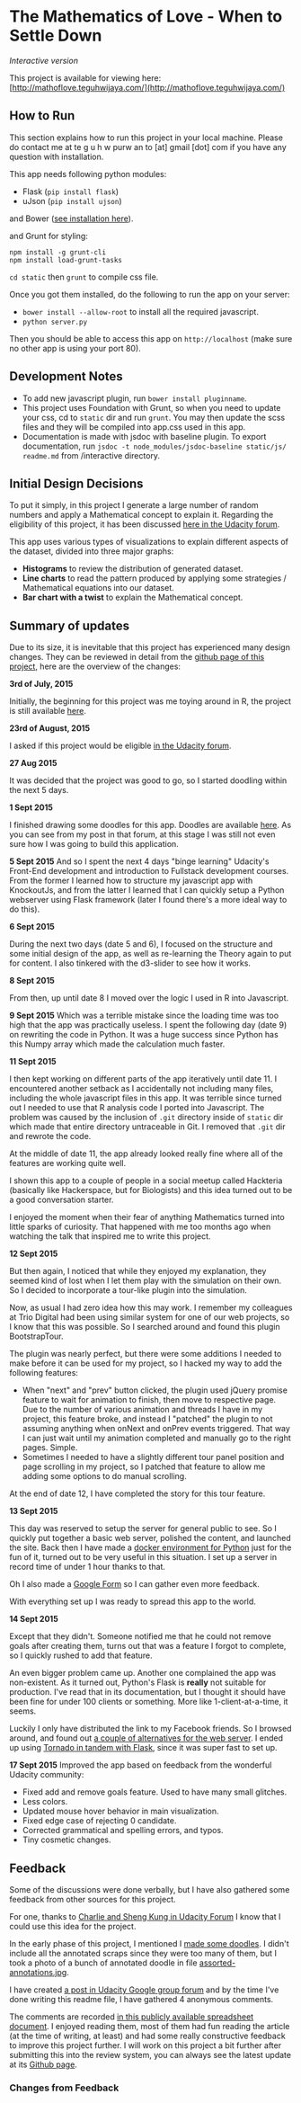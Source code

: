 # The Mathematics of Love - When to Settle Down
*Interactive version*

This project is available for viewing here: [http://mathoflove.teguhwijaya.com/](http://mathoflove.teguhwijaya.com/)

## How to Run

This section explains how to run this project in your local machine. Please do contact me
at te g u h w purw an to [at] gmail [dot] com if you have any question with installation.

This app needs following python modules:
- Flask (`pip install flask`)
- uJson (`pip install ujson`)

and Bower ([see installation here](http://bower.io/#install-bower)).

and Grunt for styling:

```
npm install -g grunt-cli
npm install load-grunt-tasks
```

`cd static` then `grunt` to compile css file.


Once you got them installed, do the following to run the app on your server:

- `bower install --allow-root` to install all the required javascript.
- `python server.py`

Then you should be able to access this app on `http://localhost` (make sure no other app
is using your port 80).

## Development Notes

- To add new javascript plugin, run `bower install pluginname`.
- This project uses Foundation with Grunt, so when you need to update your css, cd to `static` dir and run `grunt`.
  You may then update the scss files and they will be compiled into app.css used in this app.
- Documentation is made with jsdoc with baseline plugin. To export documentation, run `jsdoc -t node_modules/jsdoc-baseline static/js/ readme.md` from /interactive directory.

## Initial Design Decisions
To put it simply, in this project I generate a large number of random numbers and apply a Mathematical
concept to explain it. Regarding the eligibility of this project, it has been discussed [here in the Udacity forum](https://discussions.udacity.com/t/project-6-is-data-visualization-to-prove-a-mathematical-concept-eligible/29823/6).

This app uses various types of visualizations to explain different aspects of the dataset, divided into three
major graphs:

 - **Histograms** to review the distribution of generated dataset.
 - **Line charts** to read the pattern produced by applying some strategies / Mathematical equations into our dataset.
 - **Bar chart with a twist** to explain the Mathematical concept.

## Summary of updates
Due to its size, it is inevitable that this project has experienced many design changes. They can be reviewed in detail from the [github page of this project](https://github.com/jaycode/mathematics-of-love/commits/master), here are the overview of the changes:

**3rd of July, 2015**

 Initially, the beginning for this project was me toying around in R, the project is still available [here](https://jaycode.github.io/mathematics-of-love/when-to-settle-down.html).

**23rd of August, 2015**

I asked if this project would be eligible [in the Udacity forum](https://discussions.udacity.com/t/project-6-is-data-visualization-to-prove-a-mathematical-concept-eligible/29823/6).

**27 Aug 2015**

It was decided that the project was good to go, so I started doodling within the next 5 days.

**1 Sept 2015**

I finished drawing some doodles for this app. Doodles are available [here](https://drive.google.com/open?id=0B2ib3M3otvbDflM2RjJPTXZadU1VQUMwT0lTblJqNDlUVTNiRWM3VzVHYlVxSl9JZG9zOGM). As you can see from my post in that forum, at this stage I was still not even sure how I was going to build this application.

**5 Sept 2015**
And so I spent the next 4 days "binge learning" Udacity's Front-End development and introduction to Fullstack development courses. From the former I learned how to structure my javascript app with KnockoutJs, and from the latter I learned that I can quickly setup a Python webserver using Flask framework (later I found there's a more ideal way to do this).

**6 Sept 2015**

During the next two days (date 5 and 6), I focused on the structure and some initial design of the app, as well as re-learning the Theory again to put for content. I also tinkered with the d3-slider to see how it works.

**8 Sept 2015**

From then, up until date 8 I moved over the logic I used in R into Javascript. 

**9 Sept 2015**
Which was a terrible mistake since the loading time was too high that the app was practically useless. I spent the following day (date 9) on rewriting the code in Python. It was a huge success since Python has this Numpy array which made the calculation much faster.

**11 Sept 2015**

I then kept working on different parts of the app iteratively until date 11. I encountered another setback as I accidentally not including many files, including the whole javascript files in this app. It was terrible since turned out I needed to use that R analysis code I ported into Javascript. The problem was caused by the inclusion of `.git` directory inside of `static` dir which made that entire directory untraceable in Git. I removed that `.git` dir and rewrote the code.

At the middle of date 11, the app already looked really fine where all of the features are working quite well.

I shown this app to a couple of people in a social meetup called Hackteria (basically like Hackerspace, but for Biologists) and this idea turned out to be a good conversation starter.

I enjoyed the moment when their fear of anything Mathematics turned into little sparks of curiosity. That happened with me too months ago when watching the talk that inspired me to write this project.

**12 Sept 2015**

But then again, I noticed that while they enjoyed my explanation, they seemed kind of lost when I let them play with the simulation on their own. So I decided to incorporate a tour-like plugin into the simulation.

Now, as usual I had zero idea how this may work. I remember my colleagues at Trio Digital had been using similar system for one of our web projects, so I know that this was possible. So I searched around and found this plugin BootstrapTour.

The plugin was nearly perfect, but there were some additions I needed to make before it can be used for my project, so I hacked my way to add the following features:

 - When "next" and "prev" button clicked, the plugin used jQuery promise feature to wait for animation to finish, then move to respective page. Due to the number of various animation and threads I have in my project, this feature broke, and instead I "patched" the plugin to not assuming anything when onNext and onPrev events triggered. That way I can just wait until my animation completed and manually go to the right pages. Simple.
 - Sometimes I needed to have a slightly different tour panel position and page scrolling in my project, so I patched that feature to allow me adding some options to do manual scrolling.

At the end of date 12, I have completed the story for this tour feature.

**13 Sept 2015**

This day was reserved to setup the server for general public to see. So I quickly put together a basic web server, polished the content, and launched the site. Back then I have made a [docker environment for Python](https://hub.docker.com/r/jaycode/python2-scipy/) just for the fun of it, turned out to be very useful in this situation. I set up a server in record time of under 1 hour thanks to that.

Oh I also made a [Google Form](http://goo.gl/forms/5X3hO6CGFl) so I can gather even more feedback.

With everything set up I was ready to spread this app to the world.

**14 Sept 2015**

Except that they didn't. Someone notified me that he could not remove goals after creating them, turns out that was a feature I forgot to complete, so I quickly rushed to add that feature.

An even bigger problem came up. Another one complained the app was non-existent. As it turned out, Python's Flask is **really** not suitable for production. I've read that in its documentation, but I thought it should have been fine for under 100 clients or something. More like 1-client-at-a-time, it seems.

Luckily I only have distributed the link to my Facebook friends. So I browsed around, and found out [a couple of alternatives for the web server](http://stackoverflow.com/questions/14814201/can-i-serve-multiple-clients-using-just-flask-app-run-as-standalone). I ended up using [Tornado in tandem with Flask](http://stackoverflow.com/questions/8143141/using-flask-and-tornado-together/8247457#8247457), since it was super fast to set up.

**17 Sept 2015**
Improved the app based on feedback from the wonderful Udacity community:

- Fixed add and remove goals feature. Used to have many small glitches.
- Less colors.
- Updated mouse hover behavior in main visualization.
- Fixed edge case of rejecting 0 candidate.
- Corrected grammatical and spelling errors, and typos.
- Tiny cosmetic changes.

## Feedback

Some of the discussions were done verbally, but I have also gathered some feedback from other sources for this project.

For one, thanks to [Charlie and Sheng Kung in Udacity Forum](https://discussions.udacity.com/t/project-6-is-data-visualization-to-prove-a-mathematical-concept-eligible/29823) I know that I could use this idea for the project.

In the early phase of this project, I mentioned I [made some doodles](https://drive.google.com/open?id=0B2ib3M3otvbDflM2RjJPTXZadU1VQUMwT0lTblJqNDlUVTNiRWM3VzVHYlVxSl9JZG9zOGM). I didn't include all the annotated scraps since they were too many of them, but I took a photo of a bunch of annotated doodle in file [assorted-annotations.jpg](https://lh3.googleusercontent.com/pi5eSemwZgcYtJxiZ2i2QwzzsSUO8AY3r8PxxSQww7TFGbG8KvS856jQs9I1TrP99crDBQ=w1342-h523).

I have created [a post in Udacity Google group forum](https://plus.google.com/100979599321722862352/posts/4N2BLggiAZD) and by the time I've done writing this readme file, I have gathered 4 anonymous comments.

The comments are recorded [in this publicly available spreadsheet document](https://docs.google.com/spreadsheets/d/1i14GTZp2z4G1HT2K1AtUlcOKGxhMZCOue6WZ96z1D8U/edit?usp=sharing). I enjoyed reading them, most of them had fun reading the article (at the time of writing, at least) and had some really constructive feedback to improve this project further. I will work on this project a bit further after submitting this into the review system, you can always see the latest update at its [Github page](https://github.com/jaycode/mathematics-of-love/tree/master/interactive).

### Changes from Feedback
